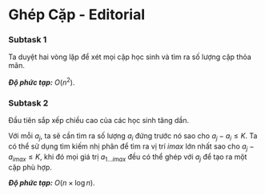 # Ghép Cặp - Editorial

### Subtask 1

Ta duyệt hai vòng lặp để xét mọi cặp học sinh và tìm ra số lượng cặp thỏa mãn.

***Độ phức tạp:*** $O(n^2)$.

### Subtask 2

Đầu tiên sắp xếp chiều cao của các học sinh tăng dần.

Với mỗi $a_j,$ ta sẽ cần tìm ra số lượng $a_i$ đứng trước nó sao cho $a_j - a_i \le K$. Ta có thể sử dụng tìm kiếm nhị phân để tìm ra vị trí $imax$ lớn nhất sao cho $a_j - a_{imax} \le K,$ khi đó mọi giá trị $a_{1...imax}$ đều có thể ghép với $a_j$ để tạo ra một cặp phù hợp.

***Độ phức tạp:*** $O(n \times \log n)$.